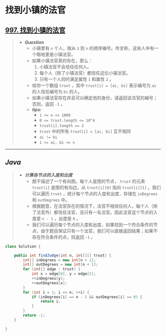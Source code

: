 # 找到小镇的法官

## [997. 找到小镇的法官](https://leetcode.cn/problems/find-the-town-judge/)

> - ***Question***
>   - 小镇里有 `n` 个人，按从 `1` 到 `n` 的顺序编号。传言称，这些人中有一个暗地里是小镇法官。
>   - 如果小镇法官真的存在，那么：
>     1. 小镇法官不会信任任何人。
>     2. 每个人（除了小镇法官）都信任这位小镇法官。
>     3. 只有一个人同时满足属性 `1` 和属性 `2` 。
>   - 给你一个数组 `trust` ，其中 `trust[i] = [ai, bi]` 表示编号为 `ai` 的人信任编号为 `bi` 的人。
>   - 如果小镇法官存在并且可以确定他的身份，请返回该法官的编号；否则，返回 `-1` 。
>   - ***tips:***
>     - `1 <= n <= 1000`
>     - `0 <= trust.length <= 10^4`
>     - `trust[i].length == 2`
>     - `trust` 中的所有 `trust[i] = [ai, bi]` 互不相同
>     - `ai != bi`
>     - `1 <= ai, bi <= n`

---

## *Java*

> - ***计算各节点的入度和出度***
>   - 题干描述了一个有向图。每个人是图的节点， `trust` 的元素 `trust[i]` 是图的有向边，从 `trust[i][0]` 指向 `trust[i][1]` 。我们可以遍历 `trust` ，统计每个节点的入度和出度，存储在 `inDegrees` 和 `outDegrees` 中。
>   - 根据题意，在法官存在的情况下，法官不相信任何人，每个人（除了法官外）都信任法官，且只有一名法官。因此法官这个节点的入度是 `n - 1` ，出度是 `0` 。
>   - 我们可以遍历每个节点的入度和出度，如果找到一个符合条件的节点，由于题目保证只有一个法官，我们可以直接返回结果；如果不存在符合条件的点，则返回 `-1` 。

```java
class Solution {

    public int findJudge(int n, int[][] trust) {
        int[] inDegrees = new int[n + 1];
        int[] outDegrees = new int[n + 1];
        for (int[] edge : trust) {
            int x = edge[0], y = edge[1];
            ++inDegrees[y];
            ++outDegrees[x];
        }
        for (int i = 1; i <= n; ++i) {
            if (inDegrees[i] == n - 1 && outDegrees[i] == 0) {
                return i;
            }
        }
        return -1;
    }

}
```
